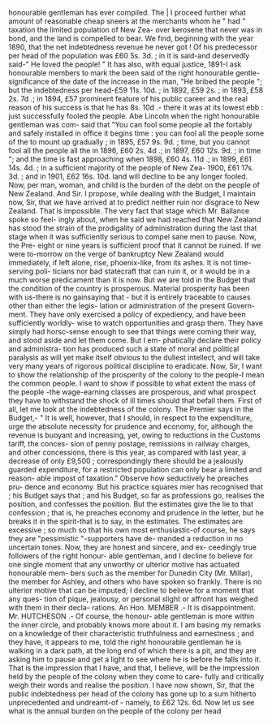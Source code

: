 honourable gentleman has ever compiled. The | I proceed further what amount of reasonable cheap sneers at the merchants whom he " had " taxation the limited population of New Zea- over kerosene that never was in bond, and the land is compelled to bear. We find, beginning with the year 1890, that the net indebtedness revenue he never got ! Of his predecessor per head of the population was £60 5s. 3d. ; in it is said-and deservedly said-" He loved the people! " It has also, with equal justice, 1891-I ask honourable members to mark the been said of the right honourable gentle- significance of the date of the increase in the man, "He bribed the people "; but the indebtedness per head-£59 11s. 10d. ; in 1892, £59 2s. ; in 1893, £58 2s. 7d .; in 1894, £57 prominent feature of his public career and the real reason of his success is that he has 8s. 10d .- there it was at its lowest ebb : just successfully fooled the people. Abe Lincoln when the right honourable gentleman was com- said that "You can fool some people all the fortably and safely installed in office it begins time : you can fool all the people some of the to mount up gradually ; in 1895, £57 9s. 9d. ; time, but you cannot fool all the people all the in 1896, £60 2s. 4d .; in 1897, £60 12s. 9d. ; in time "; and the time is fast approaching when 1898, £60 4s. 11d .; in 1899, £61 14s. 4d. ; in a sufficient majority of the people of New Zea- 1900, £61 17s. 3d. ; and in 1901, £62 16s. 10d. land will decline to be any longer fooled. Now, per man, woman, and child is the burden of the debt on the people of New Zealand. And Sir. I propose, while dealing with the Budget, I maintain now, Sir, that we have arrived at to predict neither ruin nor disgrace to New Zealand. That is impossible. The very fact that stage which Mr. Ballance spoke so feel- ingly about, when he said we had reached that New Zealand has stood the strain of the prodigality of administration during the last that stage when it was sufficiently serious to compel sane men to pause. Now, the Pre- eight or nine years is sufficient proof that it cannot be ruined. If we were to-morrow on the verge of bankruptcy New Zealand would immediately, if left alone, rise, phoenix-like, from its ashes. It is not time-serving poli- ticians nor bad statecraft that can ruin it, or it would be in a much worse predicament than it is now. But we are told in the Budget that the condition of the country is prosperous. Material prosperity has been with us-there is no gainsaying that - but it is entirely traceable to causes other than either the legis- lation or administration of the present Govern- ment. They have only exercised a policy of expediency, and have been sufficiently worldly- wise to watch opportunities and grasp them. They have simply had horsc-sense enough to see that things were coming their way, and stood aside and let them come. But I em- phatically declare their policy and administra- tion has produced such a state of moral and political paralysis as will yet make itself obvious to the dullest intellect, and will take very many years of rigorous political discipline to eradicate. Now, Sir, I want to show the relationship of the prosperity of the colony to the people-I mean the common people. I want to show if possible to what extent the mass of the people -the wage-earning classes are prosperous, and what prospect they have to withstand the shock of ill times should that befall them. First of all, let me look at the indebtedness of the colony. The Premier says in the Budget,- " It is well, however, that I should, in respect to the expenditure, urge the absolute necessity for prudence and economy, for, although the revenue is buoyant and increasing, yet, owing to reductions in the Customs tariff, the conces- sion of penny postage, remissions in railway charges, and other concessions, there is this year, as compared with last year, a decrease of only £9,500 ; correspondingly there should be a jealously guarded expenditure, for a restricted population can only bear a limited and reason- able impost of taxation." Observe how seductively he preaches pru- dence and economy. But his practice squares mier has recognised that ; his Budget says that ; and his Budget, so far as professions go, realises the position, and confesses the position. But the estimates give the lie to that confession ; that is, he preaches economy and prudence in the letter, but he breaks it in the spirit-that is to say, in the estimates. The estimates are excessive ; so much so that his own most enthusiastic-of course, he says they are "pessimistic "-supporters have de- manded a reduction in no uncertain tones. Now, they are honest and sincere, and ex- ceedingly true followers of the right honour- able gentleman, and I decline to believe for one single moment that any unworthy or ulterior motive has actuated honourable mem- bers such as the member for Dunedin City (Mr. Millar), the member for Ashley, and others who have spoken so frankly. There is no ulterior motive that can be imputed; I decline to believe for a moment that any ques- tion of pique, jealousy, or personal slight or affront has weighed with them in their decla- rations. An Hon. MEMBER .- It is disappointment. Mr. HUTCHESON .- Of course, the honour- able gentleman is more within the inner circle, and probably knows more about it. I am basing my remarks on a knowledge of their characteristic truthfulness and earnestness ; and they have, it appears to me, told the right honourable gentleman he is walking in a dark path, at the long end of which there is a pit, and they are asking him to pause and get a light to see where he is before he falls into it. That is the impression that I have, and that, I believe, will be the impression held by the people of the colony when they come to care- fully and critically weigh their words and realise the position. I have now shown, Sir, that the public indebtedness per head of the colony has gone up to a sum hitherto unprecedented and undreamt-of - namely, to £62 12s. 6d. Now let us see what is the annual burden on the people of the colony per head 